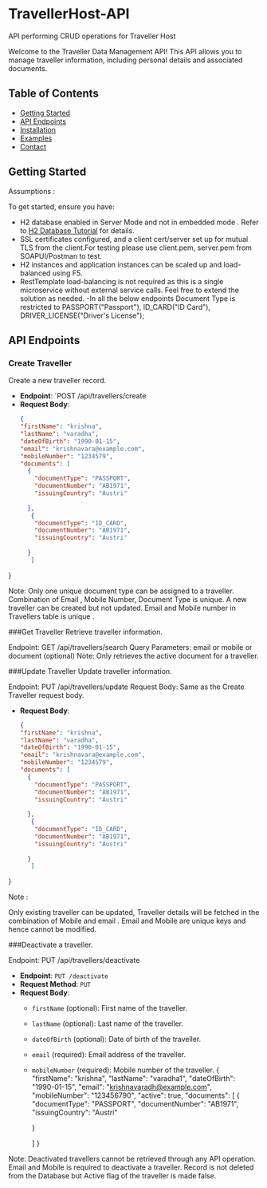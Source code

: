 # TravellerHost-API
API performing CRUD operations for Traveller Host

Welcome to the Traveller Data Management API! This API allows you to manage traveller information, including personal details and associated documents.
## Table of Contents
- [Getting Started](#getting-started)
- [API Endpoints](#api-endpoints)
- [Installation](#installation)
- [Examples](#examples)
- [Contact](#contact)

## Getting Started
Assumptions :

To get started, ensure you have:
- H2 database enabled in Server Mode and not in embedded mode . Refer to [H2 Database Tutorial](https://www.h2database.com/html/tutorial.html) for details.
- SSL certificates configured, and a client cert/server set up for mutual TLS from the client.For testing please use client.pem, server.pem from SOAPUI/Postman to test.
- H2 instances and application instances can be scaled up and load-balanced using F5.
- RestTemplate load-balancing is not required as this is a single microservice without external service calls. Feel free to extend the solution as needed.
-In all the below endpoints Document Type is restricted to 
	PASSPORT("Passport"),
    ID_CARD("ID Card"),
    DRIVER_LICENSE("Driver's License");
    
## API Endpoints


### Create Traveller

Create a new traveller record.

- **Endpoint**: `POST /api/travellers/create
- **Request Body**:
  ```json
  {
  "firstName": "krishna",
  "lastName": "varadha",
  "dateOfBirth": "1990-01-15",
  "email": "krishnavara@example.com",
  "mobileNumber": "1234579",
  "documents": [
    {
      "documentType": "PASSPORT",
      "documentNumber": "AB1971",
      "issuingCountry": "Austri"
     
    },
     {
      "documentType": "ID_CARD",
      "documentNumber": "AB1971",
      "issuingCountry": "Austri"
     
    }
     ]
}

Note: Only one unique document type can be assigned to a traveller.
Combination of Email , Mobile Number, Document Type is unique.
A new traveller can  be created but not updated.
Email and Mobile number in Travellers table is unique .

###Get Traveller
Retrieve traveller information.

Endpoint: GET /api/travellers/search
Query Parameters:
email or mobile or document (optional)
Note: Only retrieves the active document for a traveller.

###Update Traveller
Update traveller information.

Endpoint: PUT /api/travellers/update
Request Body: Same as the Create Traveller request body.

- **Request Body**:
  ```json
  {
  "firstName": "krishna",
  "lastName": "varadha",
  "dateOfBirth": "1990-01-15",
  "email": "krishnavara@example.com",
  "mobileNumber": "1234579",
  "documents": [
    {
      "documentType": "PASSPORT",
      "documentNumber": "AB1971",
      "issuingCountry": "Austri"
     
    },
     {
      "documentType": "ID_CARD",
      "documentNumber": "AB1971",
      "issuingCountry": "Austri"
     
    }
     ]
}

Note :

Only existing traveller can be updated, Traveller details will be fetched in the combination of Mobile and email .
Email and Mobile are unique keys and hence cannot be modified.

###Deactivate a traveller.

Endpoint: PUT /api/travellers/deactivate

- **Endpoint**: `PUT /deactivate`
- **Request Method**: `PUT`
- **Request Body**:
  - `firstName` (optional): First name of the traveller.
  - `lastName` (optional): Last name of the traveller.
  - `dateOfBirth` (optional): Date of birth of the traveller.
  - `email` (required): Email address of the traveller.
  - `mobileNumber` (required): Mobile number of the traveller.
{
  "firstName": "krishna",
  "lastName": "varadha1",
  "dateOfBirth": "1990-01-15",
  "email": "krishnavaradh@example.com",
  "mobileNumber": "123456790",
  "active": true,
  "documents": [
    {
      "documentType": "PASSPORT",
      "documentNumber": "AB1971",
      "issuingCountry": "Austri"
     
    }
    
     ]
}

Note: Deactivated travellers cannot be retrieved through any API operation.
Email and Mobile is required to deactivate a traveller.
Record is not deleted from the Database but Active flag of the traveller is made false.